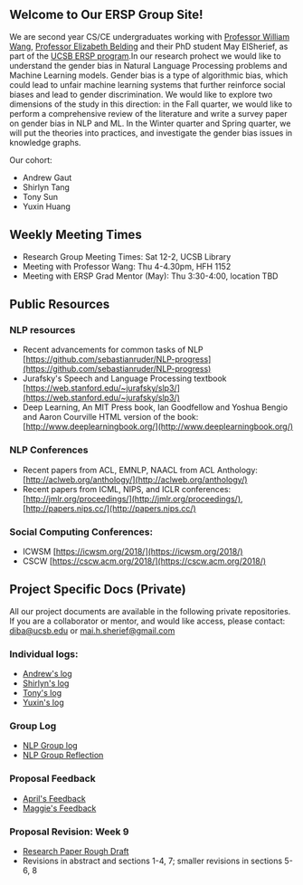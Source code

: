 ## Welcome to Our ERSP Group Site!

We are second year CS/CE undergraduates working with [Professor William Wang](https://www.cs.ucsb.edu/~william/), [Professor Elizabeth Belding](http://people.cs.ucsb.edu/ebelding/front-page) and their PhD student May ElSherief, as part of the [UCSB ERSP program](https://sites.google.com/site/erspucsb/home).In our research prohect we would like to understand the gender bias in Natural Language Processing problems and Machine Learning models. Gender bias is a type of algorithmic bias, which could lead to unfair machine learning systems that further reinforce social biases and lead to gender discrimination. We would like to explore two dimensions of the study in this direction: in the Fall quarter, we would like to perform a comprehensive review of the literature and write a survey paper on gender bias in NLP and ML. In the Winter quarter and Spring quarter, we will put the theories into practices, and investigate the gender bias issues in knowledge graphs.

Our cohort:
* Andrew Gaut
* Shirlyn Tang
* Tony Sun
* Yuxin Huang  


## Weekly Meeting Times

* Research Group Meeting Times: Sat 12-2, UCSB Library
* Meeting with Professor Wang: Thu 4-4.30pm, HFH 1152
* Meeting with ERSP Grad Mentor (May): Thu 3:30-4:00, location TBD


## Public Resources


### NLP resources
* Recent advancements for common tasks of NLP [https://github.com/sebastianruder/NLP-progress](https://github.com/sebastianruder/NLP-progress)
* Jurafsky's Speech and Language Processing textbook [https://web.stanford.edu/~jurafsky/slp3/](https://web.stanford.edu/~jurafsky/slp3/)
* Deep Learning, An MIT Press book, Ian Goodfellow and Yoshua Bengio and Aaron Courville
HTML version of the book: [http://www.deeplearningbook.org/](http://www.deeplearningbook.org/)


### NLP Conferences
* Recent papers from ACL, EMNLP, NAACL from ACL Anthology: [http://aclweb.org/anthology/](http://aclweb.org/anthology/)
* Recent papers from ICML, NIPS, and ICLR conferences: [http://jmlr.org/proceedings/](http://jmlr.org/proceedings/), [http://papers.nips.cc/](http://papers.nips.cc/)

### Social Computing Conferences:
* ICWSM [https://icwsm.org/2018/](https://icwsm.org/2018/)
* CSCW [https://cscw.acm.org/2018/](https://cscw.acm.org/2018/)

## Project Specific Docs (Private)
All our project documents are available in the following private repositories. If you are a collaborator or mentor, and would like access, please contact: diba@ucsb.edu or mai.h.sherief@gmail.com

### Individual logs: 
* [Andrew's log](https://github.com/ucsb-ersp-2018/nlp-andrewg-research-log.git)
* [Shirlyn's log](https://github.com/ucsb-ersp-2018/nlp-shirlynt-research-log.git)
* [Tony's log](https://github.com/ucsb-ersp-2018/nlp-tonys-research-log.git)
* [Yuxin's log](https://github.com/ucsb-ersp-2018/nlp-yuxinh-research-log.git)

### Group Log

* [NLP Group log](https://github.com/ucsb-ersp-2018/nlp-group-log.git)
* [NLP Group Reflection](https://docs.google.com/document/d/1H_V2T2gNRewMRvP6ARWIC2B2QxkSvJ1BujZ9456PTow/edit?usp=sharing)

### Proposal Feedback
* [April's Feedback](https://docs.google.com/document/d/172q5Gfs_UblJEXSgtPGgdl3AGuuTwcOptvLNOLrxpxk/edit?usp=sharing)
* [Maggie's Feedback](https://docs.google.com/document/d/1y3cLSr_B5rXofy-40bxXkxGXJ-SJGM10q3Yzm9lQUcg/edit?usp=sharing)

### Proposal Revision: Week 9
* [Research Paper Rough Draft](https://drive.google.com/file/d/1JUkQunNWWxswSkXaE4VysF0pVoMAz37o/view?usp=sharing)
* Revisions in abstract and sections 1-4, 7; smaller revisions in sections 5-6, 8
